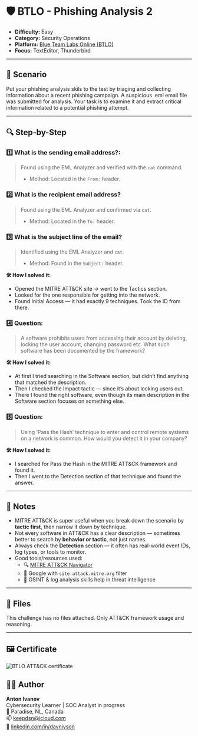 # 🛡️ BTLO - Phishing Analysis 2

- **Difficulty:** Easy  
- **Category:** Security Operations
- **Platform:** [Blue Team Labs Online (BTLO)](https://blueteamlabs.online/)  
- **Focus:** TextEditor, Thunderbird
---

## 📌 Scenario

Put your phishing analysis skils to the test by triaging and collecting information about a recent phishing campaign.
A suspicious .eml email file was submitted for analysis. Your task is to examine it and extract critical information related to a potential phishing attempt.

---

## 🔍 Step-by-Step

### 1️⃣ What is the sending email address?:

> Found using the EML Analyzer and verified with the `cat` command.
> - Method: Located in the `From:` header.

### 2️⃣ What is the recipient email address?

> Found using the EML Analyzer and confirmed via `cat`.
> - Method: Located in the `To:` header.

### 3️⃣ What is the subject line of the email?

> Identified using the EML Analyzer and `cat`.
> - Method: Found in the `Subject:` header.

**🛠 How I solved it:**

- Opened the MITRE ATT&CK site → went to the Tactics section. 
- Looked for the one responsible for getting into the network.
- Found Initial Access — it had exactly 9 techniques. Took the ID from there.

### 4️⃣ Question:

> A software prohibits users from accessing their account by deleting, locking the user account, changing password etc.
> What such software has been documented by the framework?

**🛠 How I solved it:**

- At first I tried searching in the Software section, but didn’t find anything that matched the description.
- Then I checked the Impact tactic — since it’s about locking users out. 
- There I found the right software, even though its main description in the Software section focuses on something else.

### 5️⃣ Question:

> Using ‘Pass the Hash’ technique to enter and control remote systems on a network is common.
> How would you detect it in your company? 

**🛠 How I solved it:**

- I searched for Pass the Hash in the MITRE ATT&CK framework and found it.
- Then I went to the Detection section of that technique and found the answer.
  
---

## 🧠 Notes

- MITRE ATT&CK is super useful when you break down the scenario by **tactic first**, then narrow it down by technique.
- Not every software in ATT&CK has a clear description — sometimes better to search by **behavior or tactic**, not just names.
- Always check the **Detection** section — it often has real-world event IDs, log types, or tools to monitor.
- Good tools/resources used:
  - 🔍 [MITRE ATT&CK Navigator](https://mitre-attack.github.io/attack-navigator/)
  - 🧭 Google with `site:attack.mitre.org` filter
  - 🧰 OSINT & log analysis skills help in threat intelligence

---

## 📂 Files

This challenge has no files attached. Only ATT&CK framework usage and reasoning.

---

## 🖼 Certificate

![BTLO ATT&CK certificate](./attackcert.jpg)



## 🧑‍💻 Author

**Anton Ivanov**  
Cybersecurity Learner | SOC Analyst in progress  
📍 Paradise, NL, Canada  
📫 [keepdsn@icloud.com](mailto:keepdsn@icloud.com)  
🔗 [linkedin.com/in/davniyson](https://linkedin.com/in/davniyson)
